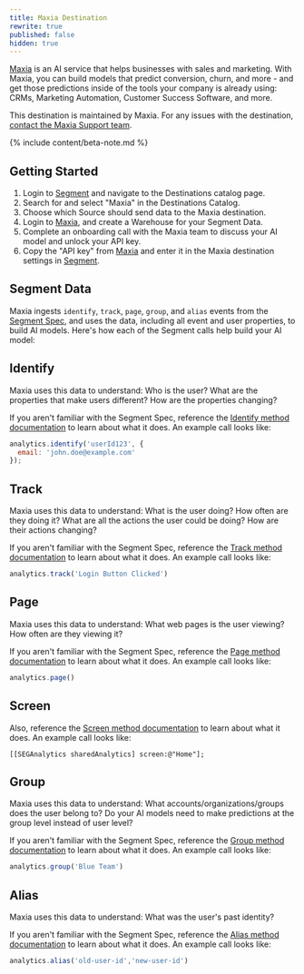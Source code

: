 ```yaml
---
title: Maxia Destination
rewrite: true
published: false
hidden: true
---
```


[Maxia](https://www.maxia.ai/?utm_source=segmentio&utm_medium=docs&utm_campaign=partners) is an AI service that helps businesses with sales and marketing. With Maxia, you can build models that predict conversion, churn, and more - and get those predictions inside of the tools your company is already using: CRMs, Marketing Automation, Customer Success Software, and more.

This destination is maintained by Maxia. For any issues with the destination, [contact the Maxia Support team](mailto:support@maxia.ai).

{% include content/beta-note.md %}

## Getting Started



1. Login to [Segment](https://app.segment.com/) and navigate to the Destinations catalog page.
2. Search for and select "Maxia" in the Destinations Catalog.
3. Choose which Source should send data to the Maxia destination.
4. Login to [Maxia](https://app.maxia.ai/), and create a Warehouse for your Segment Data.
5. Complete an onboarding call with the Maxia team to discuss your AI model and unlock your API key.
6. Copy the "API key" from [Maxia](https://app.maxia.ai/) and enter it in the Maxia destination settings in [Segment](https://app.segment.com/).


## Segment Data

Maxia ingests `identify`, `track`, `page`, `group`, and `alias` events from the [Segment Spec](/docs/connections/spec/), and uses the data, including all event and user properties, to build AI models. Here's how each of the Segment calls help build your AI model:

## Identify
Maxia uses this data to understand: Who is the user? What are the properties that make users different? How are the properties changing?

If you aren't familiar with the Segment Spec, reference the [Identify method documentation](/docs/connections/spec/identify/) to learn about what it does. An example call looks like:

```js
analytics.identify('userId123', {
  email: 'john.doe@example.com'
});
```

## Track
Maxia uses this data to understand: What is the user doing? How often are they doing it? What are all the actions the user could be doing? How are their actions changing?

If you aren't familiar with the Segment Spec, reference the [Track method documentation](/docs/connections/spec/track/) to learn about what it does. An example call looks like:

```js
analytics.track('Login Button Clicked')
```

## Page
Maxia uses this data to understand: What web pages is the user viewing? How often are they viewing it?

If you aren't familiar with the Segment Spec, reference the [Page method documentation](/docs/connections/spec/page/) to learn about what it does. An example call looks like:

```js
analytics.page()
```

## Screen
Also, reference the [Screen method documentation](/docs/connections/spec/screen/) to learn about what it does. An example call looks like:

```obj-c
[[SEGAnalytics sharedAnalytics] screen:@"Home"];
```

## Group
Maxia uses this data to understand: What accounts/organizations/groups does the user belong to? Do your AI models need to make predictions at the group level instead of user level?

If you aren't familiar with the Segment Spec, reference the [Group method documentation](/docs/connections/spec/group/) to learn about what it does. An example call looks like:

```js
analytics.group('Blue Team')
```

## Alias
Maxia uses this data to understand: What was the user's past identity?

If you aren't familiar with the Segment Spec, reference the [Alias method documentation](/docs/connections/spec/alias/) to learn about what it does. An example call looks like:

```js
analytics.alias('old-user-id','new-user-id')
```
